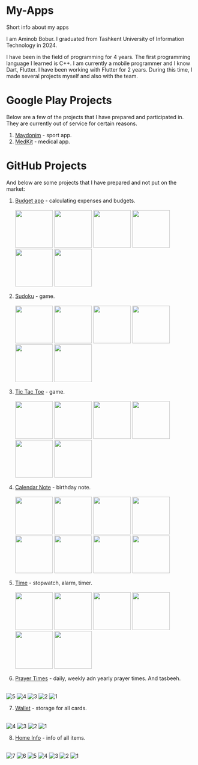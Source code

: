 # My-Apps
Short info about my apps

I am Aminob Bobur. I graduated from Tashkent University of Information Technology in 2024.

I have been in the field of programming for 4 years. The first programming language I learned is C++. I am currently a mobile programmer and I know Dart, Flutter. I have been working with Flutter for 2 years. During this time, I made several projects myself and also with the team.

# Google Play Projects

Below are a few of the projects that I have prepared and participated in. They are currently out of service for certain reasons.

1. [Maydonim](https://play.google.com/store/apps/details?id=uz.maydon.app) - sport app.
2. [MedKit](https://play.google.com/store/apps/details?id=com.medkit.patient) - medical app.

# GitHub Projects

And below are some projects that I have prepared and not put on the market:

1. [Budget app](https://github.com/AminovBobur/My-Apps/blob/cab260f6429bff5180e2d8b93b4b41ca75e8c3bb/1.%20Budget.apk) - calculating expenses and budgets. <br/><br/>
   <img src="https://github.com/AminovBobur/My-Apps/assets/113689058/de91d8a4-ef2e-49e5-84a9-952179dc5416" width=100 />
   <img src="https://github.com/AminovBobur/My-Apps/assets/113689058/192b7149-ca7a-4e76-a72a-4f73755e16ff" width=100 />
   <img src="https://github.com/AminovBobur/My-Apps/assets/113689058/81a83130-af2e-4b13-875a-3e41ffcb1385" width=100 />
   <img src="https://github.com/AminovBobur/My-Apps/assets/113689058/d4e4974b-6de7-48b4-b926-c196df6711d2" width=100 />
   <img src="https://github.com/AminovBobur/My-Apps/assets/113689058/4b836d70-ef86-4801-9a84-017b7dcadedf" width=100 />
   <img src="https://github.com/AminovBobur/My-Apps/assets/113689058/b5dc3147-04ff-4934-bb3b-6f14256542d9" width=100 />

2. [Sudoku](https://github.com/AminovBobur/My-Apps/blob/5be18dc22517a27e47018bdca6a03dab046e8180/2.%20Sudoku.apk) - game. <br/><br/>
   <img src="https://github.com/AminovBobur/My-Apps/assets/113689058/7695a733-bc1a-423f-924a-64bd91741682" width=100 />
   <img src="https://github.com/AminovBobur/My-Apps/assets/113689058/418c9cc0-f2e8-41d9-8bbf-82685b3b7212" width=100 />
   <img src="https://github.com/AminovBobur/My-Apps/assets/113689058/5fa1f3e1-6a19-4b34-a6d9-af939d5b0ae1" width=100 />
   <img src="https://github.com/AminovBobur/My-Apps/assets/113689058/0bf3e65d-d3b9-4d54-94a4-c80808779672" width=100 />
   <img src="https://github.com/AminovBobur/My-Apps/assets/113689058/86d4894d-0c06-45cb-b085-8a9e899703f2" width=100 />
   <img src="https://github.com/AminovBobur/My-Apps/assets/113689058/6b203910-8490-4009-83d7-17425deb400f" width=100 />

3. [Tic Tac Toe](https://github.com/AminovBobur/My-Apps/blob/01f9351e6bf79eafcb36a4fd095b6f4cf40bdafe/3.%20Tic%20tac%20toe.apk) - game. <br/><br/>
   <img src="https://github.com/AminovBobur/My-Apps/assets/113689058/0a4bcbb3-d938-4f62-b230-f81b721bbbcb" width=100 />
   <img src="https://github.com/AminovBobur/My-Apps/assets/113689058/6d2df090-c05a-46ff-b453-fd5ee1bd4c9c" width=100 />
   <img src="https://github.com/AminovBobur/My-Apps/assets/113689058/1e94604a-0957-437b-8da6-c8cf67ac69a8" width=100 />
   <img src="https://github.com/AminovBobur/My-Apps/assets/113689058/88bf6292-11bf-431c-a055-e15c97a2e784" width=100 />
   <img src="https://github.com/AminovBobur/My-Apps/assets/113689058/9b5248bf-23ea-4b7b-972c-85f21bd8eb37" width=100 />
   <img src="https://github.com/AminovBobur/My-Apps/assets/113689058/fc3eed0a-2bd5-4a09-9f19-139a7ad4c97a" width=100 />

4. [Calendar Note](https://github.com/AminovBobur/My-Apps/blob/6de811df5f41d917b45174b0cd59d396b7a449f6/4.%20Calendar%20note.apk) - birthday note. <br/><br/>
   <img src="https://github.com/AminovBobur/My-Apps/assets/113689058/32424a9e-ffb0-4dd3-b896-f79d8628f82e" width=100 />
   <img src="https://github.com/AminovBobur/My-Apps/assets/113689058/f64f0d35-4990-48ae-86f0-1236fd3ac476" width=100 />
   <img src="https://github.com/AminovBobur/My-Apps/assets/113689058/c3229a35-5bf2-4850-a9b3-1efa95ca9b7a" width=100 />
   <img src="https://github.com/AminovBobur/My-Apps/assets/113689058/9315fe2a-bc5d-49e2-b29f-541beb66304a" width=100 />
   <img src="https://github.com/AminovBobur/My-Apps/assets/113689058/e5025695-86f5-46a9-9a6c-07704a8f58e4" width=100 />
   <img src="https://github.com/AminovBobur/My-Apps/assets/113689058/02128832-1807-4b9e-bc6f-6fdb82ec92f5" width=100 />
   <img src="https://github.com/AminovBobur/My-Apps/assets/113689058/a4350780-0bb7-413d-bacf-2d4b5b759a5d" width=100 />
   <img src="https://github.com/AminovBobur/My-Apps/assets/113689058/a603bacd-a64e-412e-a803-46ec3fc9a036" width=100 />

5. [Time](https://github.com/AminovBobur/My-Apps/blob/cb765e44267840402a806bc488fa4f915c09e305/5.%20Time.apk) - stopwatch, alarm, timer. <br/><br/>
   <img src="https://github.com/AminovBobur/My-Apps/assets/113689058/8b450cee-db43-4b67-a154-69d3bd69e9ed" width=100 />
   <img src="https://github.com/AminovBobur/My-Apps/assets/113689058/5cf3ee0c-1f29-45b4-9f9d-8138d78ac936" width=100 />
   <img src="https://github.com/AminovBobur/My-Apps/assets/113689058/962ddc80-00d3-411a-b4df-b2233da6c0fd" width=100 />
   <img src="https://github.com/AminovBobur/My-Apps/assets/113689058/d99b7cbf-084a-479f-994c-c9840aedf1ce" width=100 />
   <img src="https://github.com/AminovBobur/My-Apps/assets/113689058/39353625-44c7-47ad-b03c-a382a63c13a2" width=100 />
   <img src="" width=100 />

6. [Prayer Times](https://github.com/AminovBobur/My-Apps/blob/5940b81e96c23d33aec77d1d8338043f2e598411/6.%20Prayer%20times.apk) - daily, weekly adn yearly prayer times. And tasbeeh. <br/><br/>

![5](https://github.com/AminovBobur/My-Apps/assets/113689058/d9065a18-6eb0-4299-995a-c32867c90451)
![4](https://github.com/AminovBobur/My-Apps/assets/113689058/276e29d6-82e8-46ba-a526-043a136e6c78)
![3](https://github.com/AminovBobur/My-Apps/assets/113689058/b08f7134-a4db-48fe-8dde-07e1287a845c)
![2](https://github.com/AminovBobur/My-Apps/assets/113689058/767a9d82-e621-4b8e-a207-a9cb573bc281)
![1](https://github.com/AminovBobur/My-Apps/assets/113689058/de1ec5f3-6592-491c-b0fa-35346a96c848)

7. [Wallet](https://github.com/AminovBobur/My-Apps/blob/5940b81e96c23d33aec77d1d8338043f2e598411/7.%20Wallet.apk) - storage for all cards. <br/><br/>

![4](https://github.com/AminovBobur/My-Apps/assets/113689058/008e1ba9-4f81-4623-9a7e-a5b6dd3b154f)
![3](https://github.com/AminovBobur/My-Apps/assets/113689058/221f6f82-8d1a-47c0-80bc-0cad73588016)
![2](https://github.com/AminovBobur/My-Apps/assets/113689058/1c7bbf2c-0625-4000-abbe-0cc69615768f)
![1](https://github.com/AminovBobur/My-Apps/assets/113689058/e4f16396-005f-4f90-964b-8c277ef887d8)

8. [Home Info](https://github.com/AminovBobur/My-Apps/blob/5940b81e96c23d33aec77d1d8338043f2e598411/8.%20Home%20info.apk) - info of all items. <br/><br/>

![7](https://github.com/AminovBobur/My-Apps/assets/113689058/00eac478-df40-4523-985b-432417e70a20)
![6](https://github.com/AminovBobur/My-Apps/assets/113689058/6c94fda4-2605-4701-afd3-4ff9460b35f5)
![5](https://github.com/AminovBobur/My-Apps/assets/113689058/56d43a3c-97c5-4ac0-a17a-9413b370a174)
![4](https://github.com/AminovBobur/My-Apps/assets/113689058/dfaeb2de-f09a-41fc-9fc9-1d0f73e60fed)
![3](https://github.com/AminovBobur/My-Apps/assets/113689058/52f13902-3b81-4c50-9939-b04aa2aac429)
![2](https://github.com/AminovBobur/My-Apps/assets/113689058/a3a60fef-993d-49d5-9cc0-20a783741c18)
![1](https://github.com/AminovBobur/My-Apps/assets/113689058/df779d1d-1fe2-4edf-a188-82c495adc313)



